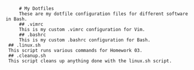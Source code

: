 
         # My Dotfiles
         These are my dotfile configuration files for different software in Bash.
         ## .vimrc
         This is my custom .vimrc configuration for Vim.
         ## .bashrc
         This is my custom .bashrc configuration for Bash.
	 ## .linux.sh
	 This script runs various commands for Homework 03.
	 ## .cleanup.sh
	 This script cleans up anything done with the linux.sh script.
